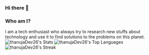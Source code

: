 ### Hi there 👋
### Who am I?

I am a tech enthusiast who always try to research new stuffs about technology and use it to find solutions to the problems on this planet.
![thanujaDev26's Stats](https://github-readme-stats.vercel.app/api?username=thanujaDev26&theme=gruvbox&show_icons=true&hide_border=true&count_private=true)
![thanujaDev26's Top Languages](https://github-readme-stats.vercel.app/api/top-langs/?username=thanujaDev26&theme=gruvbox&show_icons=true&hide_border=true&layout=compact)
![thanujaDev26's Streak](https://github-readme-streak-stats.herokuapp.com/?user=thanujaDev26&theme=gruvbox&hide_border=true)
